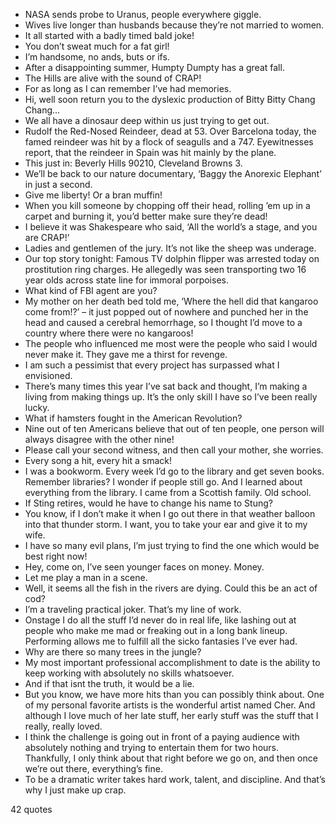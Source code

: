  - NASA sends probe to Uranus, people everywhere giggle.
 - Wives live longer than husbands because they’re not married to women.
 - It all started with a badly timed bald joke!
 - You don’t sweat much for a fat girl!
 - I’m handsome, no ands, buts or ifs.
 - After a disappointing summer, Humpty Dumpty has a great fall.
 - The Hills are alive with the sound of CRAP!
 - For as long as I can remember I’ve had memories.
 - Hi, well soon return you to the dyslexic production of Bitty Bitty Chang Chang...
 - We all have a dinosaur deep within us just trying to get out.
 - Rudolf the Red-Nosed Reindeer, dead at 53. Over Barcelona today, the famed reindeer was hit by a flock of seagulls and a 747. Eyewitnesses report, that the reindeer in Spain was hit mainly by the plane.
 - This just in: Beverly Hills 90210, Cleveland Browns 3.
 - We’ll be back to our nature documentary, ‘Baggy the Anorexic Elephant’ in just a second.
 - Give me liberty! Or a bran muffin!
 - When you kill someone by chopping off their head, rolling ’em up in a carpet and burning it, you’d better make sure they’re dead!
 - I believe it was Shakespeare who said, ‘All the world’s a stage, and you are CRAP!’
 - Ladies and gentlemen of the jury. It’s not like the sheep was underage.
 - Our top story tonight: Famous TV dolphin flipper was arrested today on prostitution ring charges. He allegedly was seen transporting two 16 year olds across state line for immoral porpoises.
 - What kind of FBI agent are you?
 - My mother on her death bed told me, ‘Where the hell did that kangaroo come from!?’ – it just popped out of nowhere and punched her in the head and caused a cerebral hemorrhage, so I thought I’d move to a country where there were no kangaroos!
 - The people who influenced me most were the people who said I would never make it. They gave me a thirst for revenge.
 - I am such a pessimist that every project has surpassed what I envisioned.
 - There’s many times this year I’ve sat back and thought, I’m making a living from making things up. It’s the only skill I have so I’ve been really lucky.
 - What if hamsters fought in the American Revolution?
 - Nine out of ten Americans believe that out of ten people, one person will always disagree with the other nine!
 - Please call your second witness, and then call your mother, she worries.
 - Every song a hit, every hit a smack!
 - I was a bookworm. Every week I’d go to the library and get seven books. Remember libraries? I wonder if people still go. And I learned about everything from the library. I came from a Scottish family. Old school.
 - If Sting retires, would he have to change his name to Stung?
 - You know, if I don’t make it when I go out there in that weather balloon into that thunder storm. I want, you to take your ear and give it to my wife.
 - I have so many evil plans, I’m just trying to find the one which would be best right now!
 - Hey, come on, I’ve seen younger faces on money. Money.
 - Let me play a man in a scene.
 - Well, it seems all the fish in the rivers are dying. Could this be an act of cod?
 - I’m a traveling practical joker. That’s my line of work.
 - Onstage I do all the stuff I’d never do in real life, like lashing out at people who make me mad or freaking out in a long bank lineup. Performing allows me to fulfill all the sicko fantasies I’ve ever had.
 - Why are there so many trees in the jungle?
 - My most important professional accomplishment to date is the ability to keep working with absolutely no skills whatsoever.
 - And if that isnt the truth, it would be a lie.
 - But you know, we have more hits than you can possibly think about. One of my personal favorite artists is the wonderful artist named Cher. And although I love much of her late stuff, her early stuff was the stuff that I really, really loved.
 - I think the challenge is going out in front of a paying audience with absolutely nothing and trying to entertain them for two hours. Thankfully, I only think about that right before we go on, and then once we’re out there, everything’s fine.
 - To be a dramatic writer takes hard work, talent, and discipline. And that’s why I just make up crap.

42 quotes